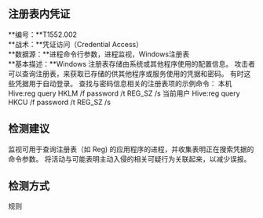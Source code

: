 ## 注册表内凭证  
**编号：**T1552.002  
**战术：**凭证访问（Credential Access）  
**数据源：**进程命令行参数，进程监视，Windows注册表  
**基本描述：**Windows 注册表存储由系统或其他程序使用的配置信息。 攻击者可以查询注册表，来获取已存储的供其他程序或服务使用的凭据和密码。 有时这些凭据用于自动登录。 查找与密码信息相关的注册表项的示例命令：
本机 Hive:reg query HKLM /f password /t REG_SZ /s 
当前用户 Hive:reg query HKCU /f password /t REG_SZ /s  
## 检测建议  
监视可用于查询注册表（如 Reg) 的应用程序的进程，并收集表明正在搜索凭据的命令参数。 将活动与可能表明主动入侵的相关可疑行为关联起来，以减少误报。  
## 检测方式  
规则